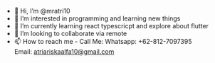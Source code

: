 - 👋 Hi, I’m @mratri10
- 👀 I’m interested in programming and learning new things
- 🌱 I’m currently learning react typescricpt and explore about flutter
- 💞️ I’m looking to collaborate via remote
- 📫 How to reach me - Call Me: 
  Whatsapp: +62-812-7097395  
  Email: atriariskaalfa10@gmail.com
